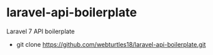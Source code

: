 # laravel-api-boilerplate
Laravel 7 API boilerplate

- git clone https://github.com/webturtles18/laravel-api-boilerplate.git
